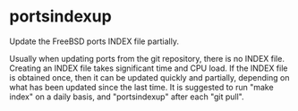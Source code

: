 <!-- markdownlint-disable MD013 -->
# portsindexup

Update the FreeBSD ports INDEX file partially.

Usually when updating ports from the git repository, there is no INDEX file.
Creating an INDEX file takes significant time and CPU load.
If the INDEX file is obtained once, then it can be updated quickly and partially,
depending on what has been updated since the last time.
It is suggested to run "make index" on a daily basis, and "portsindexup" after each "git pull".

